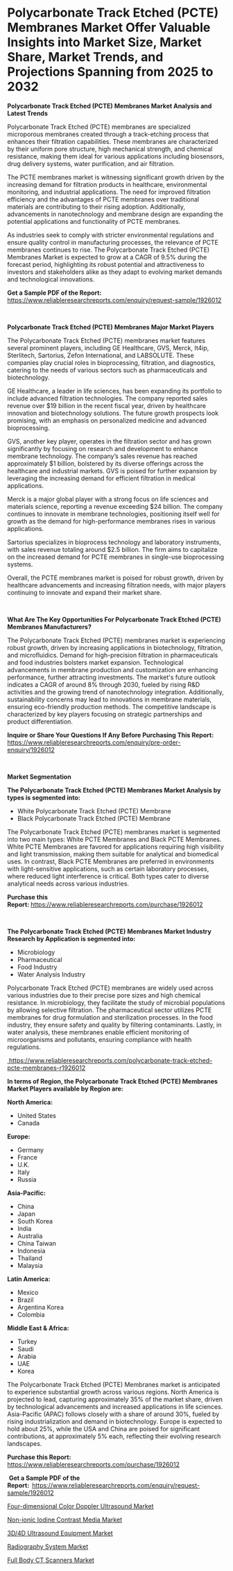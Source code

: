 <p><h1>Polycarbonate Track Etched (PCTE) Membranes Market Offer Valuable Insights into Market Size, Market Share, Market Trends, and Projections Spanning from 2025 to 2032</h1></p><p><strong>Polycarbonate Track Etched (PCTE) Membranes Market Analysis and Latest Trends</strong></p>
<p><p>Polycarbonate Track Etched (PCTE) membranes are specialized microporous membranes created through a track-etching process that enhances their filtration capabilities. These membranes are characterized by their uniform pore structure, high mechanical strength, and chemical resistance, making them ideal for various applications including biosensors, drug delivery systems, water purification, and air filtration.</p><p>The PCTE membranes market is witnessing significant growth driven by the increasing demand for filtration products in healthcare, environmental monitoring, and industrial applications. The need for improved filtration efficiency and the advantages of PCTE membranes over traditional materials are contributing to their rising adoption. Additionally, advancements in nanotechnology and membrane design are expanding the potential applications and functionality of PCTE membranes.</p><p>As industries seek to comply with stricter environmental regulations and ensure quality control in manufacturing processes, the relevance of PCTE membranes continues to rise. The Polycarbonate Track Etched (PCTE) Membranes Market is expected to grow at a CAGR of 9.5% during the forecast period, highlighting its robust potential and attractiveness to investors and stakeholders alike as they adapt to evolving market demands and technological innovations.</p></p>
<p><strong>Get a Sample PDF of the Report:&nbsp;</strong> <a href="https://www.reliableresearchreports.com/enquiry/request-sample/1926012?utm_campaign=116&utm_medium=2&utm_source=Github&utm_content=ia&utm_term=28032025&utm_id=polycarbonate-track-etched-pcte-membranes">https://www.reliableresearchreports.com/enquiry/request-sample/1926012</a></p>
<p>&nbsp;</p>
<p><strong>Polycarbonate Track Etched (PCTE) Membranes Major Market Players</strong></p>
<p><p>The Polycarbonate Track Etched (PCTE) membranes market features several prominent players, including GE Healthcare, GVS, Merck, It4ip, Sterlitech, Sartorius, Zefon International, and LABSOLUTE. These companies play crucial roles in bioprocessing, filtration, and diagnostics, catering to the needs of various sectors such as pharmaceuticals and biotechnology.</p><p>GE Healthcare, a leader in life sciences, has been expanding its portfolio to include advanced filtration technologies. The company reported sales revenue over $19 billion in the recent fiscal year, driven by healthcare innovation and biotechnology solutions. The future growth prospects look promising, with an emphasis on personalized medicine and advanced bioprocessing.</p><p>GVS, another key player, operates in the filtration sector and has grown significantly by focusing on research and development to enhance membrane technology. The company’s sales revenue has reached approximately $1 billion, bolstered by its diverse offerings across the healthcare and industrial markets. GVS is poised for further expansion by leveraging the increasing demand for efficient filtration in medical applications.</p><p>Merck is a major global player with a strong focus on life sciences and materials science, reporting a revenue exceeding $24 billion. The company continues to innovate in membrane technologies, positioning itself well for growth as the demand for high-performance membranes rises in various applications.</p><p>Sartorius specializes in bioprocess technology and laboratory instruments, with sales revenue totaling around $2.5 billion. The firm aims to capitalize on the increased demand for PCTE membranes in single-use bioprocessing systems.</p><p>Overall, the PCTE membranes market is poised for robust growth, driven by healthcare advancements and increasing filtration needs, with major players continuing to innovate and expand their market share.</p></p>
<p>&nbsp;</p>
<p><strong>What Are The Key Opportunities For Polycarbonate Track Etched (PCTE) Membranes Manufacturers?</strong></p>
<p><p>The Polycarbonate Track Etched (PCTE) membranes market is experiencing robust growth, driven by increasing applications in biotechnology, filtration, and microfluidics. Demand for high-precision filtration in pharmaceuticals and food industries bolsters market expansion. Technological advancements in membrane production and customization are enhancing performance, further attracting investments. The market's future outlook indicates a CAGR of around 8% through 2030, fueled by rising R&D activities and the growing trend of nanotechnology integration. Additionally, sustainability concerns may lead to innovations in membrane materials, ensuring eco-friendly production methods. The competitive landscape is characterized by key players focusing on strategic partnerships and product differentiation.</p></p>
<p><strong>Inquire or Share Your Questions If Any Before Purchasing This Report:</strong> <a href="https://www.reliableresearchreports.com/enquiry/pre-order-enquiry/1926012?utm_campaign=116&utm_medium=2&utm_source=Github&utm_content=ia&utm_term=28032025&utm_id=polycarbonate-track-etched-pcte-membranes">https://www.reliableresearchreports.com/enquiry/pre-order-enquiry/1926012</a></p>
<p>&nbsp;</p>
<p><strong>Market Segmentation</strong></p>
<p><strong>The Polycarbonate Track Etched (PCTE) Membranes Market Analysis by types is segmented into:</strong></p>
<p><ul><li>White Polycarbonate Track Etched (PCTE) Membrane</li><li>Black Polycarbonate Track Etched (PCTE) Membrane</li></ul></p>
<p><p>The Polycarbonate Track Etched (PCTE) membranes market is segmented into two main types: White PCTE Membranes and Black PCTE Membranes. White PCTE Membranes are favored for applications requiring high visibility and light transmission, making them suitable for analytical and biomedical uses. In contrast, Black PCTE Membranes are preferred in environments with light-sensitive applications, such as certain laboratory processes, where reduced light interference is critical. Both types cater to diverse analytical needs across various industries.</p></p>
<p><strong>Purchase this Report:&nbsp;</strong><a href="https://www.reliableresearchreports.com/purchase/1926012?utm_campaign=116&utm_medium=2&utm_source=Github&utm_content=ia&utm_term=28032025&utm_id=polycarbonate-track-etched-pcte-membranes">https://www.reliableresearchreports.com/purchase/1926012</a></p>
<p>&nbsp;</p>
<p><strong>The Polycarbonate Track Etched (PCTE) Membranes Market Industry Research by Application is segmented into:</strong></p>
<p><ul><li>Microbiology</li><li>Pharmaceutical</li><li>Food Industry</li><li>Water Analysis Industry</li></ul></p>
<p><p>Polycarbonate Track Etched (PCTE) membranes are widely used across various industries due to their precise pore sizes and high chemical resistance. In microbiology, they facilitate the study of microbial populations by allowing selective filtration. The pharmaceutical sector utilizes PCTE membranes for drug formulation and sterilization processes. In the food industry, they ensure safety and quality by filtering contaminants. Lastly, in water analysis, these membranes enable efficient monitoring of microorganisms and pollutants, ensuring compliance with health regulations.</p></p>
<p><a href="https://www.reliableresearchreports.com/polycarbonate-track-etched-pcte-membranes-r1926012?utm_campaign=116&utm_medium=2&utm_source=Github&utm_content=ia&utm_term=28032025&utm_id=polycarbonate-track-etched-pcte-membranes">&nbsp;https://www.reliableresearchreports.com/polycarbonate-track-etched-pcte-membranes-r1926012</a></p>
<p><strong>In terms of Region, the Polycarbonate Track Etched (PCTE) Membranes Market Players available by Region are:</strong></p>
<p>
    <p> <strong> North America: </strong>
        <ul>
            <li>United States</li>
            <li>Canada</li>
        </ul>
        </p> 
    <p> <strong> Europe: </strong>
        <ul>
            <li>Germany</li>
            <li>France</li>
            <li>U.K.</li>
            <li>Italy</li>
            <li>Russia</li>
        </ul>
        </p> 
    <p> <strong> Asia-Pacific: </strong>
        <ul>
            <li>China</li>
            <li>Japan</li>
            <li>South Korea</li>
            <li>India</li>
            <li>Australia</li>
            <li>China Taiwan</li>
            <li>Indonesia</li>
            <li>Thailand</li>
            <li>Malaysia</li>
        </ul>
        </p> 
    <p> <strong> Latin America: </strong>
        <ul>
            <li>Mexico</li>
            <li>Brazil</li>
            <li>Argentina Korea</li>
            <li>Colombia</li>
        </ul>
        </p> 
    <p> <strong> Middle East & Africa: </strong>
        <ul>
            <li>Turkey</li>
            <li>Saudi</li>
            <li>Arabia</li>
            <li>UAE</li>
            <li>Korea</li>
        </ul>
    </p>
    </p>
<p><p>The Polycarbonate Track Etched (PCTE) Membranes market is anticipated to experience substantial growth across various regions. North America is projected to lead, capturing approximately 35% of the market share, driven by technological advancements and increased applications in life sciences. Asia-Pacific (APAC) follows closely with a share of around 30%, fueled by rising industrialization and demand in biotechnology. Europe is expected to hold about 25%, while the USA and China are poised for significant contributions, at approximately 5% each, reflecting their evolving research landscapes.</p></p>
<p><strong>Purchase this Report: </strong><a href="https://www.reliableresearchreports.com/purchase/1926012?utm_campaign=116&utm_medium=2&utm_source=Github&utm_content=ia&utm_term=28032025&utm_id=polycarbonate-track-etched-pcte-membranes">https://www.reliableresearchreports.com/purchase/1926012</a></p>
<p>&nbsp;<strong>Get a Sample PDF of the Report:&nbsp;&nbsp;</strong><a href="https://www.reliableresearchreports.com/enquiry/request-sample/1926012?utm_campaign=116&utm_medium=2&utm_source=Github&utm_content=ia&utm_term=28032025&utm_id=polycarbonate-track-etched-pcte-membranes">https://www.reliableresearchreports.com/enquiry/request-sample/1926012</a></p>
<p><strong></strong></p>
<p><p><a href="https://github.com/lateshab69/Market-Research-Report-List-1/blob/main/four-dimensional-color-doppler-ultrasound-market.md?utm_campaign=116&utm_medium=2&utm_source=Github&utm_content=ia&utm_term=28032025&utm_id=polycarbonate-track-etched-pcte-membranes">Four-dimensional Color Doppler Ultrasound Market</a></p><p><a href="https://github.com/ritooesiaba/Market-Research-Report-List-1/blob/main/non-ionic-iodine-contrast-media-market.md?utm_campaign=116&utm_medium=2&utm_source=Github&utm_content=ia&utm_term=28032025&utm_id=polycarbonate-track-etched-pcte-membranes">Non-ionic Iodine Contrast Media Market</a></p><p><a href="https://github.com/hedbomkrahe/Market-Research-Report-List-1/blob/main/3d4d-ultrasound-equipment-market.md?utm_campaign=116&utm_medium=2&utm_source=Github&utm_content=ia&utm_term=28032025&utm_id=polycarbonate-track-etched-pcte-membranes">3D/4D Ultrasound Equipment Market</a></p><p><a href="https://github.com/elvutedipela/Market-Research-Report-List-1/blob/main/radiography-system-market.md?utm_campaign=116&utm_medium=2&utm_source=Github&utm_content=ia&utm_term=28032025&utm_id=polycarbonate-track-etched-pcte-membranes">Radiography System Market</a></p><p><a href="https://github.com/nkbaroga/Market-Research-Report-List-1/blob/main/full-body-ct-scanners-market.md?utm_campaign=116&utm_medium=2&utm_source=Github&utm_content=ia&utm_term=28032025&utm_id=polycarbonate-track-etched-pcte-membranes">Full Body CT Scanners Market</a></p></p>